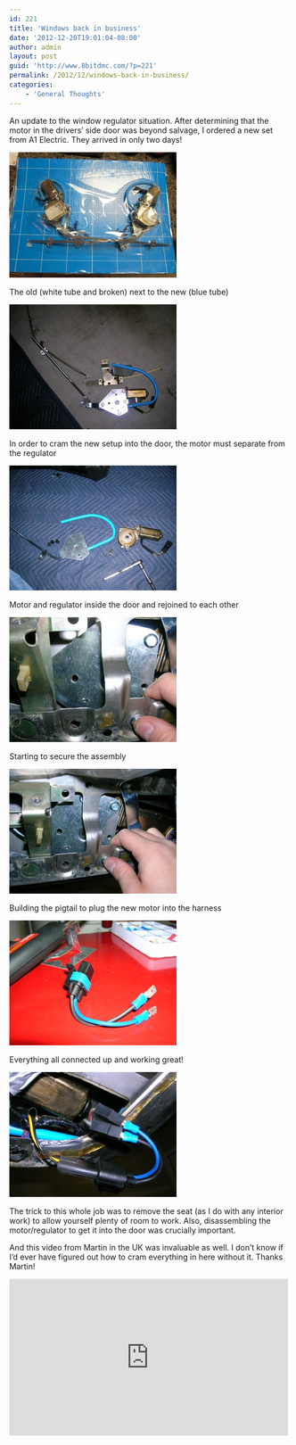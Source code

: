 ```yaml
---
id: 221
title: 'Windows back in business'
date: '2012-12-20T19:01:04-08:00'
author: admin
layout: post
guid: 'http://www.8bitdmc.com/?p=221'
permalink: /2012/12/windows-back-in-business/
categories:
    - 'General Thoughts'
---
```


An update to the window regulator situation. After determining that the motor in the drivers’ side door was beyond salvage, I ordered a new set from A1 Electric. They arrived in only two days!

[![](../assets/images/2012/12/IMG_3659-300x225.jpg "IMG_3659")](../assets/images/2012/12/IMG_3659.jpg)

The old (white tube and broken) next to the new (blue tube)

[![](../assets/images/2012/12/DSCN4100-300x224.jpg "DSCN4100")](../assets/images/2012/12/DSCN4100.jpg)

In order to cram the new setup into the door, the motor must separate from the regulator

[![](../assets/images/2012/12/DSCN4101-300x224.jpg "DSCN4101")](../assets/images/2012/12/DSCN4101.jpg)

Motor and regulator inside the door and rejoined to each other

[![](../assets/images/2012/12/DSCN4102-300x224.jpg "DSCN4102")](../assets/images/2012/12/DSCN4102.jpg)

Starting to secure the assembly

[![](../assets/images/2012/12/DSCN4103-300x224.jpg "DSCN4103")](../assets/images/2012/12/DSCN4103.jpg)

Building the pigtail to plug the new motor into the harness

[![](../assets/images/2012/12/DSCN4105-300x224.jpg "DSCN4105")](../assets/images/2012/12/DSCN4105.jpg)

Everything all connected up and working great!

[![](../assets/images/2012/12/DSCN4104-300x224.jpg "DSCN4104")](../assets/images/2012/12/DSCN4104.jpg)

The trick to this whole job was to remove the seat (as I do with any interior work) to allow yourself plenty of room to work. Also, disassembling the motor/regulator to get it into the door was crucially important.

And this video from Martin in the UK was invaluable as well. I don’t know if I’d ever have figured out how to cram everything in here without it. Thanks Martin!

<iframe allow="accelerometer; autoplay; clipboard-write; encrypted-media; gyroscope; picture-in-picture" allowfullscreen="" frameborder="0" height="281" loading="lazy" src="https://www.youtube.com/embed/FxYUxrnMM9U?feature=oembed" title="DeLorean Uprated Window Regulator Installation" width="500"></iframe>